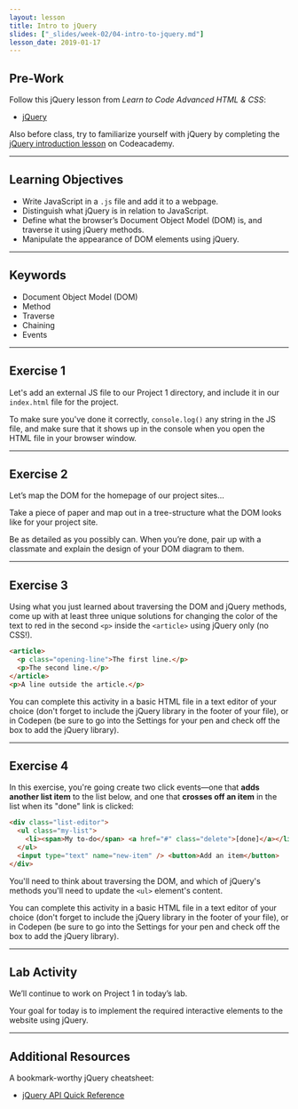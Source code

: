 ```yaml
---
layout: lesson
title: Intro to jQuery
slides: ["_slides/week-02/04-intro-to-jquery.md"]
lesson_date: 2019-01-17
---
```


## Pre-Work

Follow this jQuery lesson from _Learn to Code Advanced HTML & CSS_:

- [jQuery](http://learn.shayhowe.com/advanced-html-css/jquery/)

Also before class, try to familiarize yourself with jQuery by completing the [jQuery introduction lesson](https://www.codecademy.com/learn/learn-jquery/modules/learn-jquery-introduction) on Codeacademy.

---

## Learning Objectives

- Write JavaScript in a `.js` file and add it to a webpage.
- Distinguish what jQuery is in relation to JavaScript.
- Define what the browser’s Document Object Model (DOM) is, and traverse it using jQuery methods.
- Manipulate the appearance of DOM elements using jQuery.

---

## Keywords

- Document Object Model (DOM)
- Method
- Traverse
- Chaining
- Events

---

## Exercise 1

Let's add an external JS file to our Project 1 directory, and include it in our `index.html` file for the project.

To make sure you've done it correctly, `console.log()` any string in the JS file, and make sure that it shows up in the console when you open the HTML file in your browser window.

---

## Exercise 2

Let’s map the DOM for the homepage of our project sites…

Take a piece of paper and map out in a tree-structure what the DOM looks like for your project site.

Be as detailed as you possibly can. When you’re done, pair up with a classmate and explain the design of your DOM diagram to them.

---

## Exercise 3

Using what you just learned about traversing the DOM and jQuery methods, come up with at least three unique solutions for changing the color of the text to red in the second `<p>` inside the `<article>` using jQuery only (no CSS!).

```html
<article>
  <p class="opening-line">The first line.</p>
  <p>The second line.</p>
</article>
<p>A line outside the article.</p>
```

You can complete this activity in a basic HTML file in a text editor of your choice (don't forget to include the jQuery library in the footer of your file), or in Codepen (be sure to go into the Settings for your pen and check off the box to add the jQuery library).

---

## Exercise 4

In this exercise, you're going create two click events&mdash;one that **adds another list item** to the list below, and one that **crosses off an item** in the list when its "done" link is clicked:

```html
<div class="list-editor">
  <ul class="my-list">
    <li><span>My to-do</span> <a href="#" class="delete">[done]</a></li>
  </ul>
  <input type="text" name="new-item" /> <button>Add an item</button>
</div>
```

You'll need to think about traversing the DOM, and which of jQuery's methods you'll need to update the `<ul>` element's content.

You can complete this activity in a basic HTML file in a text editor of your choice (don't forget to include the jQuery library in the footer of your file), or in Codepen (be sure to go into the Settings for your pen and check off the box to add the jQuery library).

---

## Lab Activity

We’ll continue to work on Project 1 in today’s lab.

Your goal for today is to implement the required interactive elements to the website using jQuery.

---

## Additional Resources

A bookmark-worthy jQuery cheatsheet:

- [jQuery API Quick Reference](http://oscarotero.com/jquery/)
